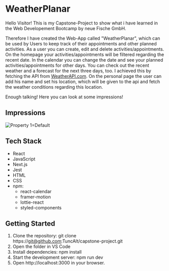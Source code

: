 # WeatherPlanar

Hello Visitor! This is my Capstone-Project to show what i have learned in the Web Developement Bootcamp by neue Fische GmbH. 

Therefore I have created the Web-App called "WeatherPlanar", which can be used by Users to keep track of their appointments and other planned activities. 
As a user you can create, edit and delete activities/appointments. On the homepage your activities/appointments will be filtered regarding the recent date. 
In the calendar you can change the date and see your planned activities/appointments for other days. You can check out the recent weather and a forecast for the next three days, too. I achieved this by fetching the API from [WeatherAPI.com](https://www.weatherapi.com/). On the personal page the user can add his name and set his location, which will be given to the api and fetch the weather conditions regarding this location. 

Enough talking! Here you can look at some impressions! 

## Impressions

![Property 1=Default](https://user-images.githubusercontent.com/120590219/230041766-e17d6d95-6f87-43ea-9ab7-daab07b17c63.png)

## Tech Stack

- React
- JavaScript 
- Next.js
- Jest
- HTML
- CSS
- npm:
    - react-calendar
    - framer-motion
    - lottie-react
    - styled-components
    
    
## Getting Started

1. Clone the repository: git clone https://git@github.com:TuncAlt/capstone-project.git
2. Open the folder in VS Code
3. Install dependencies: npm install
4. Start the development server: npm run dev
5. Open http://localhost:3000 in your browser.
